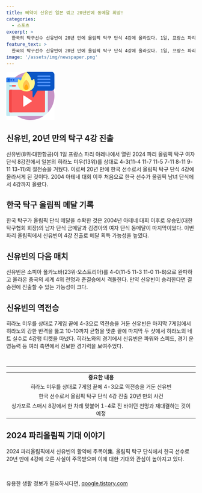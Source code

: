 ```yaml
---
title: 삐약이 신유빈 일본 꺾고 20년만에 동메달 희망!
categories:
  - 스포츠
excerpt: >
  한국의 탁구선수 신유빈이 20년 만에 올림픽 탁구 단식 4강에 올라갔다. 1일, 프랑스 파리 아레나에서 열린 2024 파리 올림픽에서 히라노 미우를 4-3으로 이겼다. 이로써 한국 선수로는 20년 만에 올림픽 단식 4강 무대에 올랐다. 만약 신유빈이 승리한다면, 결승전에서 중국 선수 쑨잉사와 맞붙을 가능성이 크다. 이러한 성과는 2004년 아테네 대회 이후 20년 만의 올림픽 탁구 선수의 단식 4강 진출이라는 역사적인 순간이다.
feature_text: >
  한국의 탁구선수 신유빈이 20년 만에 올림픽 탁구 단식 4강에 올라갔다. 1일, 프랑스 파리 아레나에서 열린 2024 파리 올림픽에서 히라노 미우를 4-3으로 이겼다. 이로써 한국 선수로는 20년 만에 올림픽 단식 4강 무대에 올랐다. 만약 신유빈이 승리한다면, 결승전에서 중국 선수 쑨잉사와 맞붙을 가능성이 크다. 이러한 성과는 2004년 아테네 대회 이후 20년 만의 올림픽 탁구 선수의 단식 4강 진출이라는 역사적인 순간이다.
image: '/assets/img/newspaper.png'
---
```


<p><img src="/assets/img/news.png" alt="rentncar 속보" /></p>

<h2>신유빈, 20년 만의 탁구 4강 진출</h2>

<p>신유빈(8위·대한항공)이 1일 프랑스 파리 아레나에서 열린 2024 파리 올림픽 탁구 여자 단식 8강전에서 일본의 히라노 미우(13위)를 상대로 4-3(11-4 11-7 11-5 7-11 8-11 9-11 13-11)의 절전승을 거뒀다. 이로써 20년 만에 한국 선수로서 올림픽 탁구 단식 4강에 올라서게 된 것이다. 2004 아테네 대회 이후 처음으로 한국 선수가 올림픽 남녀 단식에서 4강까지 올랐다.</p>

<h2>한국 탁구 올림픽 메달 기록</h2>

<p>한국 탁구가 올림픽 단식 메달을 수확한 것은 2004년 아테네 대회 이후로 유승민(대한탁구협회 회장)의 남자 단식 금메달과 김경아의 여자 단식 동메달이 마지막이었다. 이번 파리 올림픽에서 신유빈이 4강 진출로 메달 획득 가능성을 높였다.</p>

<h2>신유빈의 다음 매치</h2>

<p>신유빈은 소피아 폴카노바(23위·오스트리아)를 4-0(11-5 11-3 11-0 11-8)으로 완파하고 올라온 중국의 세계 4위 천멍과 준결승에서 격돌한다. 만약 신유빈이 승리한다면 결승전에 진출할 수 있는 가능성이 크다.</p>

<h2>신유빈의 역전승</h2>

<p>히라노 미우를 상대로 7게임 끝에 4-3으로 역전승을 거둔 신유빈은 마지막 7게임에서 히라노의 강한 반격을 뚫고 10-10까지 균형을 맞춘 끝에 마지막 두 샷에서 히라노의 네트 실수로 4강행 티켓을 따냈다. 히라노와의 경기에서 신유빈은 파워와 스피드, 경기 운영능력 등 여러 측면에서 진보한 경기력을 보여주었다. </p>

<p data-ke-size="size16">&nbsp;</p>

<hr>

<table>
  <tr>
    <td style="text-align: center; height: 17px;"><b>중요한 내용</b></td>
  </tr>
  <tr>
    <td style="text-align: center; height: 17px;">히라노 미우를 상대로 7게임 끝에 4-3으로 역전승을 거둔 신유빈</td>
  </tr>
  <tr>
    <td style="text-align: center; height: 17px;">한국 선수로서 올림픽 탁구 단식 4강 진출 20년 만의 사건</td>
  </tr>
  <tr>
    <td style="text-align: center; height: 17px;">싱가포르 스매시 8강에서 한 차례 맞붙어 1-4로 진 바이던 천멍과 재대결하는 것이 예정</td>
  </tr>
</table>

<h2>2024 파리올림픽 기대 이야기</h2>

<p>2024 파리올림픽에서 신유빈의 활약에 주목이集. 올림픽 탁구 단식에서 한국 선수로 20년 만에 4강에 오른 사실이 주목받으며 이에 대한 기대와 관심이 높아지고 있다. </p>

<p data-ke-size="size16">&nbsp;</p>
유용한 생활 정보가 필요하시다면, <a href="https://qoogle.tistory.com" rel="dofollow">qoogle.tistory.com</a>


